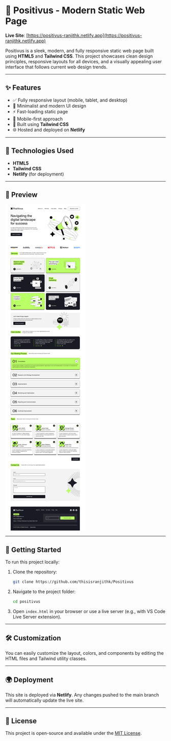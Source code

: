 # 🌟 Positivus - Modern Static Web Page

**Live Site**: [https://positivus-ranjithk.netlify.app](https://positivus-ranjithk.netlify.app)

Positivus is a sleek, modern, and fully responsive static web page built using **HTML5** and **Tailwind CSS**. This project showcases clean design principles, responsive layouts for all devices, and a visually appealing user interface that follows current web design trends.

---

## ✨ Features

- ✅ Fully responsive layout (mobile, tablet, and desktop)
- 🎨 Minimalist and modern UI design
- ⚡ Fast-loading static page
- 📱 Mobile-first approach
- 💨 Built using **Tailwind CSS**
- 🌐 Hosted and deployed on **Netlify**

---

## 🚀 Technologies Used

- **HTML5**
- **Tailwind CSS**
- **Netlify** (for deployment)

---

## 📸 Preview

![Positivus Screenshot](assets/preview/desktop-preview.png)

---

## 📁 Getting Started

To run this project locally:

1. Clone the repository:

   ```bash
   git clone https://github.com/thisisranjithk/Positivus
   ```

2. Navigate to the project folder:

   ```bash
   cd positivus
   ```

3. Open `index.html` in your browser or use a live server (e.g., with VS Code Live Server extension).

---

## 🛠 Customization

You can easily customize the layout, colors, and components by editing the HTML files and Tailwind utility classes.

---

## 🌍 Deployment

This site is deployed via **Netlify**. Any changes pushed to the main branch will automatically update the live site.

---

## 📝 License

This project is open-source and available under the [MIT License](LICENSE).

